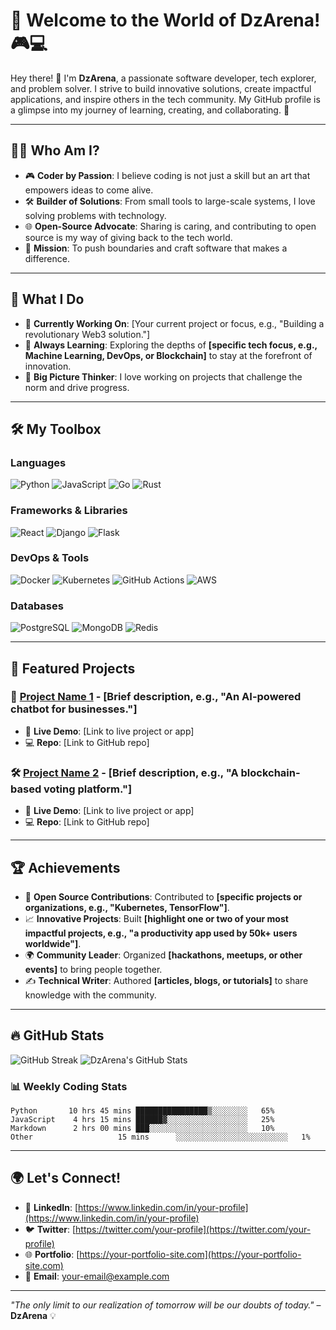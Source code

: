 # 🌟 Welcome to the World of DzArena! 🎮💻

Hey there! 👋 I'm **DzArena**, a passionate software developer, tech explorer, and problem solver. I strive to build innovative solutions, create impactful applications, and inspire others in the tech community. My GitHub profile is a glimpse into my journey of learning, creating, and collaborating. 🚀

---

## 🧑‍💻 Who Am I?
- 🎮 **Coder by Passion**: I believe coding is not just a skill but an art that empowers ideas to come alive.
- 🛠️ **Builder of Solutions**: From small tools to large-scale systems, I love solving problems with technology.
- 🌐 **Open-Source Advocate**: Sharing is caring, and contributing to open source is my way of giving back to the tech world.
- 🎯 **Mission**: To push boundaries and craft software that makes a difference.

---

## 💼 What I Do
- 🔭 **Currently Working On**: [Your current project or focus, e.g., "Building a revolutionary Web3 solution."]
- 🌱 **Always Learning**: Exploring the depths of **[specific tech focus, e.g., Machine Learning, DevOps, or Blockchain]** to stay at the forefront of innovation.
- 🧠 **Big Picture Thinker**: I love working on projects that challenge the norm and drive progress.

---

## 🛠️ My Toolbox
### Languages
![Python](https://img.shields.io/badge/-Python-3776AB?logo=python&logoColor=white&style=flat-square)
![JavaScript](https://img.shields.io/badge/-JavaScript-F7DF1E?logo=javascript&logoColor=black&style=flat-square)
![Go](https://img.shields.io/badge/-Go-00ADD8?logo=go&logoColor=white&style=flat-square)
![Rust](https://img.shields.io/badge/-Rust-000000?logo=rust&logoColor=white&style=flat-square)

### Frameworks & Libraries
![React](https://img.shields.io/badge/-React-61DAFB?logo=react&logoColor=black&style=flat-square)
![Django](https://img.shields.io/badge/-Django-092E20?logo=django&logoColor=white&style=flat-square)
![Flask](https://img.shields.io/badge/-Flask-000000?logo=flask&logoColor=white&style=flat-square)

### DevOps & Tools
![Docker](https://img.shields.io/badge/-Docker-2496ED?logo=docker&logoColor=white&style=flat-square)
![Kubernetes](https://img.shields.io/badge/-Kubernetes-326CE5?logo=kubernetes&logoColor=white&style=flat-square)
![GitHub Actions](https://img.shields.io/badge/-GitHub%20Actions-2088FF?logo=githubactions&logoColor=white&style=flat-square)
![AWS](https://img.shields.io/badge/-AWS-232F3E?logo=amazonaws&logoColor=white&style=flat-square)

### Databases
![PostgreSQL](https://img.shields.io/badge/-PostgreSQL-336791?logo=postgresql&logoColor=white&style=flat-square)
![MongoDB](https://img.shields.io/badge/-MongoDB-47A248?logo=mongodb&logoColor=white&style=flat-square)
![Redis](https://img.shields.io/badge/-Redis-DC382D?logo=redis&logoColor=white&style=flat-square)

---

## 🌟 Featured Projects
### 🚀 **[Project Name 1](#)** - [Brief description, e.g., "An AI-powered chatbot for businesses."]
- 🔗 **Live Demo**: [Link to live project or app]
- 💻 **Repo**: [Link to GitHub repo]

### 🛠 **[Project Name 2](#)** - [Brief description, e.g., "A blockchain-based voting platform."]
- 🔗 **Live Demo**: [Link to live project or app]
- 💻 **Repo**: [Link to GitHub repo]

---

## 🏆 Achievements
- 🥇 **Open Source Contributions**: Contributed to **[specific projects or organizations, e.g., "Kubernetes, TensorFlow"]**.
- 📈 **Innovative Projects**: Built **[highlight one or two of your most impactful projects, e.g., "a productivity app used by 50k+ users worldwide"]**.
- 🌍 **Community Leader**: Organized **[hackathons, meetups, or other events]** to bring people together.
- ✍️ **Technical Writer**: Authored **[articles, blogs, or tutorials]** to share knowledge with the community.

---

## 🔥 GitHub Stats
![GitHub Streak](https://streak-stats.demolab.com?user=dzarena&theme=radical&hide_border=true&date_format=M%20j%5B%2C%20Y%5D)
![DzArena's GitHub Stats](https://github-readme-stats.vercel.app/api?username=dzarena&show_icons=true&theme=radical)

### 📊 Weekly Coding Stats
<!--START_SECTION:waka-->
```text
Python       10 hrs 45 mins ████████████████▒░░░░░░░░   65%
JavaScript    4 hrs 15 mins ██████▓░░░░░░░░░░░░░░░░░░   25%
Markdown      2 hrs 00 mins ███░░░░░░░░░░░░░░░░░░░░░░   10%
Other                   15 mins      ░░░░░░░░░░░░░░░░░░░░░░░░░   1%
```
<!--END_SECTION:waka-->

---

## 🌍 Let's Connect!
- 💼 **LinkedIn**: [https://www.linkedin.com/in/your-profile](https://www.linkedin.com/in/your-profile)
- 🐦 **Twitter**: [https://twitter.com/your-profile](https://twitter.com/your-profile)
- 🌐 **Portfolio**: [https://your-portfolio-site.com](https://your-portfolio-site.com)
- 📧 **Email**: your-email@example.com

---

_"The only limit to our realization of tomorrow will be our doubts of today."_ – **DzArena** 💡
